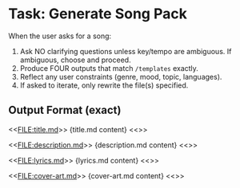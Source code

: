 # Task: Generate Song Pack
When the user asks for a song:
1) Ask NO clarifying questions unless key/tempo are ambiguous. If ambiguous, choose and proceed.
2) Produce FOUR outputs that match `/templates` exactly.
3) Reflect any user constraints (genre, mood, topic, languages).
4) If asked to iterate, only rewrite the file(s) specified.

## Output Format (exact)
<<<FILE:title.md>>>
{title.md content}
<<<END FILE>>>

<<<FILE:description.md>>>
{description.md content}
<<<END FILE>>>

<<<FILE:lyrics.md>>>
{lyrics.md content}
<<<END FILE>>>

<<<FILE:cover-art.md>>>
{cover-art.md content}
<<<END FILE>>>
